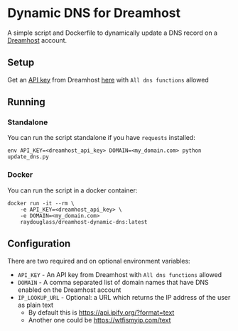 # Dynamic DNS for Dreamhost

A simple script and Dockerfile to dynamically update a DNS record on a [Dreamhost](https://www.dreamhost.com/) account.

## Setup

Get an [API key](https://help.dreamhost.com/hc/en-us/articles/4407354972692-Connecting-to-the-DreamHost-API) from Dreamhost [here](https://panel.dreamhost.com/?tree=home.api) with `All dns functions` allowed

## Running

### Standalone

You can run the script standalone if you have `requests` installed:
```
env API_KEY=<dreamhost_api_key> DOMAIN=<my_domain.com> python update_dns.py
```

### Docker

You can run the script in a docker container:
```
docker run -it --rm \
    -e API_KEY=<dreamhost_api_key> \
    -e DOMAIN=<my_domain.com>
    raydouglass/dreamhost-dynamic-dns:latest
```

## Configuration

There are two required and on optional environment variables:
- `API_KEY` - An API key from Dreamhost with `All dns functions` allowed
- `DOMAIN` - A comma separated list of domain names that have DNS enabled on the Dreamhost account
- `IP_LOOKUP_URL` - Optional: a URL which returns the IP address of the user as plain text
  - By default this is https://api.ipify.org/?format=text
  - Another one could be https://wtfismyip.com/text
